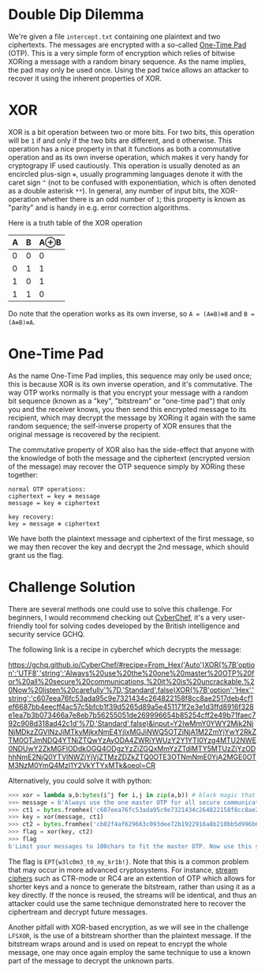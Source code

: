 
# Double Dip Dilemma

We're given a file `intercept.txt` containing one plaintext and two ciphertexts. The messages are encrypted with a so-called [One-Time Pad](https://en.wikipedia.org/wiki/One-time_pad) (OTP). This is a very simple form of encryption which relies of bitwise XORing a message with a random binary sequence. As the name implies, the pad may only be used once. Using the pad twice allows an attacker to recover it using the inherent properties of XOR.

# XOR

XOR is a bit operation between two or more bits. For two bits, this operation will be `1` if and only if the two bits are different, and `0` otherwise. This operation has a nice property in that it functions as both a commutative operation and as its own inverse operation, which makes it very handy for cryptograpy IF used cautiously. This operation is usually denoted as an encircled plus-sign `⊕`, usually programming languages denote it with the caret sign `^` (not to be confused with exponentiation, which is often denoted as a double asterisk `**`). In general, any number of input bits, the XOR-operation whether there is an odd number of `1`; this property is known as "parity" and is handy in e.g. error correction algorithms.

Here is a truth table of the XOR operation

| A | B | A⊕B |
|---|---|---|
| 0 | 0 | 0 |
| 0 | 1 | 1 |
| 1 | 0 | 1 |
| 1 | 1 | 0 |

Do note that the operation works as its own inverse, so `A = (A⊕B)⊕B` and `B = (A⊕B)⊕A`.

# One-Time Pad

As the name One-Time Pad implies, this sequence may only be used once; this is because XOR is its own inverse operation, and it's commutative. The way OTP works normally is that you encrypt your message with a random bit sequence (known as a "key", "bitstream" or  "one-time pad") that only you and the receiver knows, you then send this encrypted message to its recipient, which may decrypt the message by XORing it again with the same random sequence; the self-inverse property of XOR ensures that the original message is recovered by the recipient.

The commutative property of XOR also has the side-effect that anyone with the knowledge of both the message and the ciphertext (encrypted version of the message) may recover the OTP sequence simply by XORing these together:

```
normal OTP operations:
ciphertext = key ⊕ message
message = key ⊕ ciphertext

key recovery:
key = message ⊕ ciphertext
```

We have both the plaintext message and ciphertext of the first message, so we may then recover the key and decrypt the 2nd message, which should grant us the flag.

# Challenge Solution

There are several methods one could use to solve this challenge. For beginners, I would recommend checking out [CyberChef](https://gchq.github.io/CyberChef/), it's a very user-friendly tool for solving codes developed by the British intelligence and security service GCHQ.

The following link is a recipe in cyberchef which decrypts the message:

https://gchq.github.io/CyberChef/#recipe=From_Hex('Auto')XOR(%7B'option':'UTF8','string':'Always%20use%20the%20one%20master%20OTP%20for%20all%20secure%20communications,%20it%20is%20uncrackable.%20Now%20listen%20carefully'%7D,'Standard',false)XOR(%7B'option':'Hex','string':'c607eea76fc53ada95c9e7321434c264822158f8cc8ae2517deb4cf1ef6687bb4eecff4ac57c5bfcb1f39d5265d89a5e451171f2e3e1d3ffd8916f328e1ea7b3b073466a7e8eb7b56255051de269996654b85254cff2e49b71faec792c908d318ad42c1d'%7D,'Standard',false)&input=Y2IwMmY0YWY2Mjk2NjNjMDkzZGVlNzJiMTkyMjkxNmE4YjIxMGJiNWQ5OTZiNjA1M2ZmYjYwY2RkZTM0OTJmNDQ4YTNiZTQwYzAyODA4ZWRiYWUzY2Y1YTI0Yzg4MTU2NWE0NDUwY2ZkMGFlODdkOGQ4ODgzYzZiZGQxMmYzZTdiMTY5MTUzZjYzODhhNmE2NjQ0YTVlNWZjYjVjZTMzZDZkZTQ0OTE3OTNmNmE0YjA2MGE0OTM3NzM0YmQ4MzI1Y2VkYTYxMTk&oeol=CR

Alternatively, you could solve it with python:

```py
>>> xor = lambda a,b:bytes(i^j for i,j in zip(a,b)) # black magic that allows for bitwise xor of byte strings
>>> message = b'Always use the one master OTP for all secure communications, it is uncrackable. Now listen carefully'
>>> ct1 = bytes.fromhex('c607eea76fc53ada95c9e7321434c264822158f8cc8ae2517deb4cf1ef6687bb4eecff4ac57c5bfcb1f39d5265d89a5e451171f2e3e1d3ffd8916f328e1ea7b3b073466a7e8eb7b56255051de269996654b85254cff2e49b71faec792c908d318ad42c1d')
>>> key = xor(message, ct1)
>>> ct2 = bytes.fromhex('cb02f4af629663c093dee72b1922916a8b210bb5d996b6053ffb60cdde3492f448a3be40c02808edbae3cf5a24c881565a4450cfd0ae87d8d8883c6bdd12f3e7b169153f6388a6a6644a5e5fcb5ce33d6de4491793f6a4b060a4937734bd8325ceda6119')
>>> flag = xor(key, ct2)
>>> flag
b'Limit your messages to 100chars to fit the master OTP. Now use this secret: EPT{w3lc0m3_t0_my_kr1b!}'
```

The flag is `EPT{w3lc0m3_t0_my_kr1b!}`. Note that this is a common problem that may occur in more advanced cryptosystems. For instance, [stream ciphers](https://en.wikipedia.org/wiki/Stream_cipher) such as CTR-mode or RC4 are an extention of OTP which allows for shorter keys and a nonce to generate the bitstream, rather than using it as a key directly. If the nonce is reused, the streams will be identical, and thus an attacker could use the same technique demonstrated here to recover the ciphertream and decrypt future messages.

Another pitfall with XOR-based encryption, as we will see in the challenge `LFSXOR`, is the use of a bitstream shorther than the plaintext message. If the bitstream wraps around and is used on repeat to encrypt the whole message, one may once again employ the same technique to use a known part of the message to decrypt the unknown parts.
